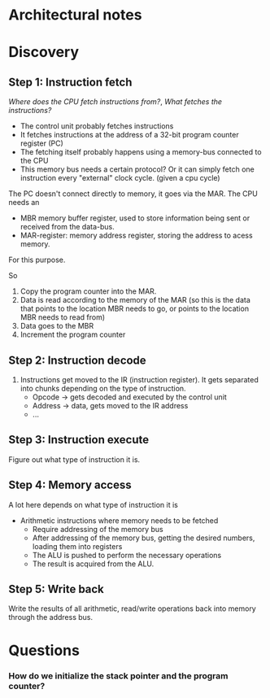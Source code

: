 # Architectural notes


# Discovery
## Step 1: Instruction fetch
*Where does the CPU fetch instructions from?*, *What fetches the instructions?*
- The control unit probably fetches instructions
- It fetches instructions at the address of a 32-bit program counter register (PC)
- The fetching itself probably happens using a memory-bus connected to the CPU
- This memory bus needs a certain protocol? Or it can simply fetch one instruction every "external" clock cycle. (given a cpu cycle)


The PC doesn't connect directly to memory, it goes via the MAR.
The CPU needs an
- MBR memory buffer register, used to store information being sent or received from the data-bus.
- MAR-register: memory address register, storing the address to acess memory.

For this purpose.

So
1. Copy the program counter into the MAR. 
2. Data is read according to the memory of the MAR (so this is the data that points to the location MBR needs to go, or points to the location MBR needs to read from)
3. Data goes to the MBR
4. Increment the program counter

## Step 2: Instruction decode
1. Instructions get moved to the IR (instruction register). It gets separated into chunks depending on the type of instruction.
    - Opcode  -> gets decoded and executed by the control unit
    - Address -> data, gets moved to the IR address
    - ...
## Step 3: Instruction execute
Figure out what type of instruction it is.

## Step 4: Memory access
A lot here depends on what type of instruction it is
- Arithmetic instructions where memory needs to be fetched
    - Require addressing of the memory bus
    - After addressing of the memory bus, getting the desired numbers, loading them into registers
    - The ALU is pushed to perform the necessary operations
    - The result is acquired from the ALU.

## Step 5: Write back
Write the results of all arithmetic, read/write operations back into memory through the address bus.

# Questions
### How do we initialize the stack pointer and the program counter?

